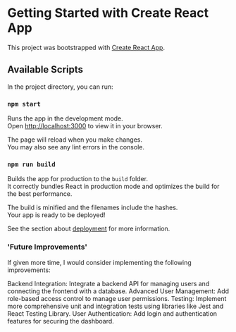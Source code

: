 # Getting Started with Create React App

This project was bootstrapped with [Create React App](https://github.com/facebook/create-react-app).

## Available Scripts

In the project directory, you can run:

### `npm start`

Runs the app in the development mode.\
Open [http://localhost:3000](http://localhost:3000) to view it in your browser.

The page will reload when you make changes.\
You may also see any lint errors in the console.



### `npm run build`

Builds the app for production to the `build` folder.\
It correctly bundles React in production mode and optimizes the build for the best performance.

The build is minified and the filenames include the hashes.\
Your app is ready to be deployed!

See the section about [deployment](https://facebook.github.io/create-react-app/docs/deployment) for more information.


### 'Future Improvements'
If given more time, I would consider implementing the following improvements:

Backend Integration: Integrate a backend API for managing users and connecting the frontend with a database.
Advanced User Management: Add role-based access control to manage user permissions.
Testing: Implement more comprehensive unit and integration tests using libraries like Jest and React Testing Library.
User Authentication: Add login and authentication features for securing the dashboard.
